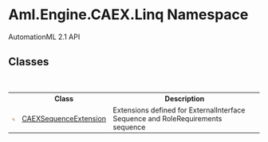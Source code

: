 # Aml.Engine.CAEX.Linq Namespace
AutomationML 2.1 API

## Classes
&nbsp;<table><tr><th></th><th>Class</th><th>Description</th></tr><tr><td>![Public class](media/pubclass.gif "Public class")</td><td><a href="T_Aml_Engine_CAEX_Linq_CAEXSequenceExtension">CAEXSequenceExtension</a></td><td>
Extensions defined for ExternalInterface Sequence and RoleRequirements sequence</td></tr></table>&nbsp;
